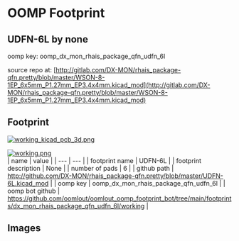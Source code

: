 # OOMP Footprint  
## UDFN-6L  by none  
  
oomp key: oomp_dx_mon_rhais_package_qfn_udfn_6l  
  
source repo at: [http://gitlab.com/DX-MON/rhais_package-qfn.pretty/blob/master/WSON-8-1EP_6x5mm_P1.27mm_EP3.4x4mm.kicad_mod](http://gitlab.com/DX-MON/rhais_package-qfn.pretty/blob/master/WSON-8-1EP_6x5mm_P1.27mm_EP3.4x4mm.kicad_mod)  
## Footprint  
  
[![working_kicad_pcb_3d.png](working_kicad_pcb_3d_600.png)](working_kicad_pcb_3d.png)  
  
[![working.png](working_600.png)](working.png)  
| name | value | 
| --- | --- | 
| footprint name | UDFN-6L | 
| footprint description | None | 
| number of pads | 6 | 
| github path | http://github.com/DX-MON/rhais_package-qfn.pretty/blob/master/UDFN-6L.kicad_mod | 
| oomp key | oomp_dx_mon_rhais_package_qfn_udfn_6l | 
| oomp bot github | https://github.com/oomlout/oomlout_oomp_footprint_bot/tree/main/footprints/dx_mon_rhais_package_qfn_udfn_6l/working | 
## Images  
